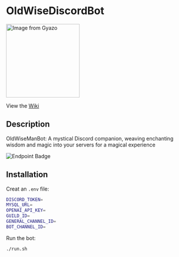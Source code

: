 # OldWiseDiscordBot

<a href="https://gyazo.com/b44411736275628586cc8b3ff4239789"><img src="https://i.gyazo.com/b44411736275628586cc8b3ff4239789.jpg" alt="Image from Gyazo" width="200"/></a>

View the [Wiki](https://wise.twizy.dev/)

## Description
OldWiseManBot: A mystical Discord companion, weaving enchanting wisdom and magic into your servers for a magical experience

![Endpoint Badge](https://img.shields.io/endpoint?url=https%3A%2F%2Fhealthchecks.io%2Fbadge%2Fcb6a79be-ef54-4470-8374-01f814%2FhKTJMc6--2.shields)

## Installation

Creat an `.env` file:
```bash
DISCORD_TOKEN=
MYSQL_URL=
OPENAI_API_KEY=
GUILD_ID=
GENERAL_CHANNEL_ID=
BOT_CHANNEL_ID=
```

Run the bot:
```bash
./run.sh
```
